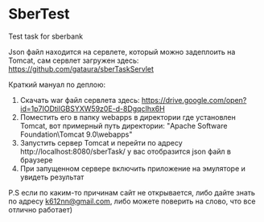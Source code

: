 # SberTest
Test task for sberbank

Json файл находится на сервлете, который можно задеплоить на Tomcat, сам сервлет загружен здесь: https://github.com/gataura/sberTaskServlet

Краткий мануал по деплою:
1. Скачать war файл сервлета здесь: https://drive.google.com/open?id=1p7IODtilGBSYXW59z0E-d-8DgqcIhx6H
2. Поместить его в папку webapps в директории где установлен Tomcat, вот примерный путь директории: "Apache Software Foundation\Tomcat 9.0\webapps"
3. Запустить сервер Tomcat и перейти по адресу http://localhost:8080/sberTask/ у вас отобразится json файл в браузере
4. При запущенном сервере включить приложение на эмуляторе и увидеть результат

P.S если по каким-то причинам сайт не открывается, либо дайте знать по адресу k612nn@gmail.com, либо можете поверить на слово, что все отлично работает)
